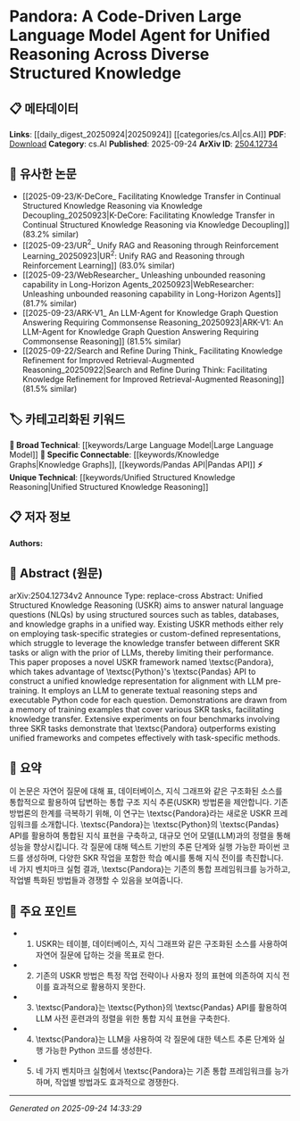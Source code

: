 <!-- KEYWORD_LINKING_METADATA:
{
  "processed_timestamp": "2025-09-24T14:33:29.778281",
  "vocabulary_version": "1.0",
  "selected_keywords": [
    "Large Language Model",
    "Unified Structured Knowledge Reasoning",
    "Knowledge Graphs",
    "Pandas API"
  ],
  "rejected_keywords": [],
  "similarity_scores": {
    "Large Language Model": 0.85,
    "Unified Structured Knowledge Reasoning": 0.7,
    "Knowledge Graphs": 0.8,
    "Pandas API": 0.78
  },
  "extraction_method": "AI_prompt_based",
  "budget_applied": true,
  "candidates_json": {
    "candidates": [
      {
        "surface": "Large Language Model",
        "canonical": "Large Language Model",
        "aliases": [
          "LLM"
        ],
        "category": "broad_technical",
        "rationale": "Central to the paper's approach, connecting it to a broader context of AI advancements.",
        "novelty_score": 0.45,
        "connectivity_score": 0.9,
        "specificity_score": 0.65,
        "link_intent_score": 0.85
      },
      {
        "surface": "Unified Structured Knowledge Reasoning",
        "canonical": "Unified Structured Knowledge Reasoning",
        "aliases": [
          "USKR"
        ],
        "category": "unique_technical",
        "rationale": "Represents a novel approach introduced by the paper, essential for understanding its unique contribution.",
        "novelty_score": 0.75,
        "connectivity_score": 0.6,
        "specificity_score": 0.8,
        "link_intent_score": 0.7
      },
      {
        "surface": "Knowledge Graphs",
        "canonical": "Knowledge Graphs",
        "aliases": [
          "KG"
        ],
        "category": "specific_connectable",
        "rationale": "Key component in the structured knowledge sources discussed, linking to existing research on graph-based data.",
        "novelty_score": 0.5,
        "connectivity_score": 0.85,
        "specificity_score": 0.7,
        "link_intent_score": 0.8
      },
      {
        "surface": "Python's Pandas API",
        "canonical": "Pandas API",
        "aliases": [
          "Python Pandas"
        ],
        "category": "specific_connectable",
        "rationale": "Integral to the proposed framework, facilitating the connection between data manipulation and LLMs.",
        "novelty_score": 0.6,
        "connectivity_score": 0.75,
        "specificity_score": 0.65,
        "link_intent_score": 0.78
      }
    ],
    "ban_list_suggestions": [
      "method",
      "experiment",
      "performance"
    ]
  },
  "decisions": [
    {
      "candidate_surface": "Large Language Model",
      "resolved_canonical": "Large Language Model",
      "decision": "linked",
      "scores": {
        "novelty": 0.45,
        "connectivity": 0.9,
        "specificity": 0.65,
        "link_intent": 0.85
      }
    },
    {
      "candidate_surface": "Unified Structured Knowledge Reasoning",
      "resolved_canonical": "Unified Structured Knowledge Reasoning",
      "decision": "linked",
      "scores": {
        "novelty": 0.75,
        "connectivity": 0.6,
        "specificity": 0.8,
        "link_intent": 0.7
      }
    },
    {
      "candidate_surface": "Knowledge Graphs",
      "resolved_canonical": "Knowledge Graphs",
      "decision": "linked",
      "scores": {
        "novelty": 0.5,
        "connectivity": 0.85,
        "specificity": 0.7,
        "link_intent": 0.8
      }
    },
    {
      "candidate_surface": "Python's Pandas API",
      "resolved_canonical": "Pandas API",
      "decision": "linked",
      "scores": {
        "novelty": 0.6,
        "connectivity": 0.75,
        "specificity": 0.65,
        "link_intent": 0.78
      }
    }
  ]
}
-->

# Pandora: A Code-Driven Large Language Model Agent for Unified Reasoning Across Diverse Structured Knowledge

## 📋 메타데이터

**Links**: [[daily_digest_20250924|20250924]] [[categories/cs.AI|cs.AI]]
**PDF**: [Download](https://arxiv.org/pdf/2504.12734.pdf)
**Category**: cs.AI
**Published**: 2025-09-24
**ArXiv ID**: [2504.12734](https://arxiv.org/abs/2504.12734)

## 🔗 유사한 논문
- [[2025-09-23/K-DeCore_ Facilitating Knowledge Transfer in Continual Structured Knowledge Reasoning via Knowledge Decoupling_20250923|K-DeCore: Facilitating Knowledge Transfer in Continual Structured Knowledge Reasoning via Knowledge Decoupling]] (83.2% similar)
- [[2025-09-23/UR$^2$_ Unify RAG and Reasoning through Reinforcement Learning_20250923|UR$^2$: Unify RAG and Reasoning through Reinforcement Learning]] (83.0% similar)
- [[2025-09-23/WebResearcher_ Unleashing unbounded reasoning capability in Long-Horizon Agents_20250923|WebResearcher: Unleashing unbounded reasoning capability in Long-Horizon Agents]] (81.7% similar)
- [[2025-09-23/ARK-V1_ An LLM-Agent for Knowledge Graph Question Answering Requiring Commonsense Reasoning_20250923|ARK-V1: An LLM-Agent for Knowledge Graph Question Answering Requiring Commonsense Reasoning]] (81.5% similar)
- [[2025-09-22/Search and Refine During Think_ Facilitating Knowledge Refinement for Improved Retrieval-Augmented Reasoning_20250922|Search and Refine During Think: Facilitating Knowledge Refinement for Improved Retrieval-Augmented Reasoning]] (81.5% similar)

## 🏷️ 카테고리화된 키워드
**🧠 Broad Technical**: [[keywords/Large Language Model|Large Language Model]]
**🔗 Specific Connectable**: [[keywords/Knowledge Graphs|Knowledge Graphs]], [[keywords/Pandas API|Pandas API]]
**⚡ Unique Technical**: [[keywords/Unified Structured Knowledge Reasoning|Unified Structured Knowledge Reasoning]]

## 📋 저자 정보

**Authors:** 

## 📄 Abstract (원문)

arXiv:2504.12734v2 Announce Type: replace-cross 
Abstract: Unified Structured Knowledge Reasoning (USKR) aims to answer natural language questions (NLQs) by using structured sources such as tables, databases, and knowledge graphs in a unified way. Existing USKR methods either rely on employing task-specific strategies or custom-defined representations, which struggle to leverage the knowledge transfer between different SKR tasks or align with the prior of LLMs, thereby limiting their performance. This paper proposes a novel USKR framework named \textsc{Pandora}, which takes advantage of \textsc{Python}'s \textsc{Pandas} API to construct a unified knowledge representation for alignment with LLM pre-training. It employs an LLM to generate textual reasoning steps and executable Python code for each question. Demonstrations are drawn from a memory of training examples that cover various SKR tasks, facilitating knowledge transfer. Extensive experiments on four benchmarks involving three SKR tasks demonstrate that \textsc{Pandora} outperforms existing unified frameworks and competes effectively with task-specific methods.

## 📝 요약

이 논문은 자연어 질문에 대해 표, 데이터베이스, 지식 그래프와 같은 구조화된 소스를 통합적으로 활용하여 답변하는 통합 구조 지식 추론(USKR) 방법론을 제안합니다. 기존 방법론의 한계를 극복하기 위해, 이 연구는 \textsc{Pandora}라는 새로운 USKR 프레임워크를 소개합니다. \textsc{Pandora}는 \textsc{Python}의 \textsc{Pandas} API를 활용하여 통합된 지식 표현을 구축하고, 대규모 언어 모델(LLM)과의 정렬을 통해 성능을 향상시킵니다. 각 질문에 대해 텍스트 기반의 추론 단계와 실행 가능한 파이썬 코드를 생성하며, 다양한 SKR 작업을 포함한 학습 예시를 통해 지식 전이를 촉진합니다. 네 가지 벤치마크 실험 결과, \textsc{Pandora}는 기존의 통합 프레임워크를 능가하고, 작업별 특화된 방법들과 경쟁할 수 있음을 보여줍니다.

## 🎯 주요 포인트

- 1. USKR는 테이블, 데이터베이스, 지식 그래프와 같은 구조화된 소스를 사용하여 자연어 질문에 답하는 것을 목표로 한다.
- 2. 기존의 USKR 방법은 특정 작업 전략이나 사용자 정의 표현에 의존하여 지식 전이를 효과적으로 활용하지 못한다.
- 3. \textsc{Pandora}는 \textsc{Python}의 \textsc{Pandas} API를 활용하여 LLM 사전 훈련과의 정렬을 위한 통합 지식 표현을 구축한다.
- 4. \textsc{Pandora}는 LLM을 사용하여 각 질문에 대한 텍스트 추론 단계와 실행 가능한 Python 코드를 생성한다.
- 5. 네 가지 벤치마크 실험에서 \textsc{Pandora}는 기존 통합 프레임워크를 능가하며, 작업별 방법과도 효과적으로 경쟁한다.


---

*Generated on 2025-09-24 14:33:29*